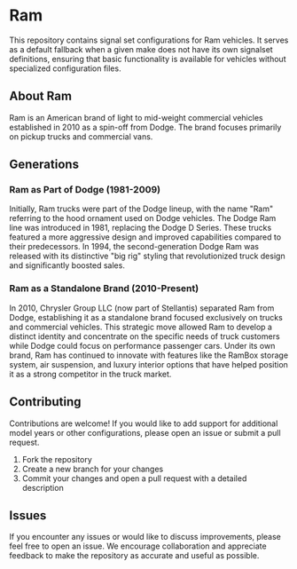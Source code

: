 # Ram

This repository contains signal set configurations for Ram vehicles. It serves as a default fallback when a given make does not have its own signalset definitions, ensuring that basic functionality is available for vehicles without specialized configuration files.

## About Ram

Ram is an American brand of light to mid-weight commercial vehicles established in 2010 as a spin-off from Dodge. The brand focuses primarily on pickup trucks and commercial vans.

## Generations

### Ram as Part of Dodge (1981-2009)
Initially, Ram trucks were part of the Dodge lineup, with the name "Ram" referring to the hood ornament used on Dodge vehicles. The Dodge Ram line was introduced in 1981, replacing the Dodge D Series. These trucks featured a more aggressive design and improved capabilities compared to their predecessors. In 1994, the second-generation Dodge Ram was released with its distinctive "big rig" styling that revolutionized truck design and significantly boosted sales.

### Ram as a Standalone Brand (2010-Present)
In 2010, Chrysler Group LLC (now part of Stellantis) separated Ram from Dodge, establishing it as a standalone brand focused exclusively on trucks and commercial vehicles. This strategic move allowed Ram to develop a distinct identity and concentrate on the specific needs of truck customers while Dodge could focus on performance passenger cars. Under its own brand, Ram has continued to innovate with features like the RamBox storage system, air suspension, and luxury interior options that have helped position it as a strong competitor in the truck market.

## Contributing

Contributions are welcome! If you would like to add support for additional model years or other configurations, please open an issue or submit a pull request.

1. Fork the repository
2. Create a new branch for your changes
3. Commit your changes and open a pull request with a detailed description

## Issues

If you encounter any issues or would like to discuss improvements, please feel free to open an issue. We encourage collaboration and appreciate feedback to make the repository as accurate and useful as possible.
